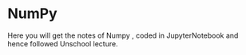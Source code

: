# NumPy
Here you will get the notes of Numpy , coded in JupyterNotebook and hence followed Unschool lecture.
